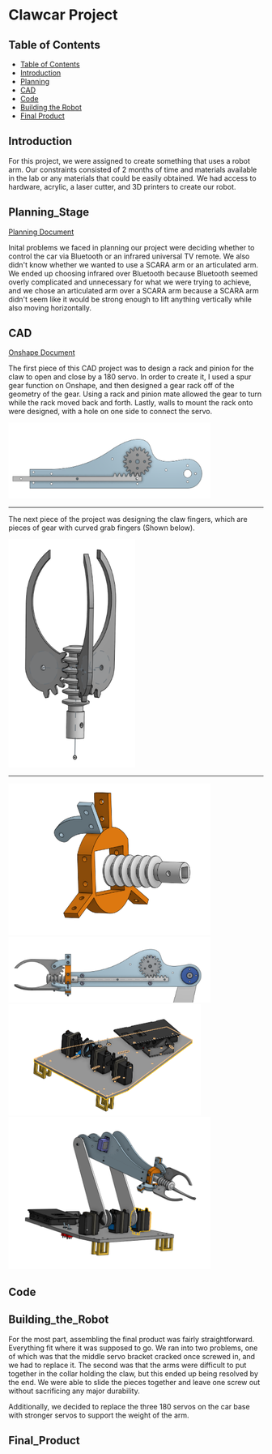 # Clawcar Project

## Table of Contents
* [Table of Contents](#TableOfContents)
* [Introduction](#Introduction)
* [Planning](#Planning_Stage)
* [CAD](#CAD)
* [Code](#Code)
* [Building the Robot](#Building_the_Robot)
* [Final Product](#Final_Product)

## Introduction
For this project, we were assigned to create something that uses a robot arm. Our constraints consisted of 2 months of time and materials available in the lab or any materials that could be easily obtained. We had access to hardware, acrylic, a laser cutter, and 3D printers to create our robot.

## Planning_Stage

[Planning Document](https://docs.google.com/document/d/18APe1ReYu_2JsjmeK-9Reznoc6AoXzXg0CE4DWNOTgk/edit?usp=sharing)

Inital problems we faced in planning our project were deciding whether to control the car via Bluetooth or an infrared universal TV remote. We also didn't know whether we wanted to use a SCARA arm or an articulated arm. We ended up choosing infrared over Bluetooth because Bluetooth seemed overly complicated and unnecessary for what we were trying to achieve, and we chose an articulated arm over a SCARA arm because a SCARA arm didn't seem like it would be strong enough to lift anything vertically while also moving horizontally. 

## CAD

[Onshape Document](https://cvilleschools.onshape.com/documents/68aa0f638d08d1c7e2145037/w/4b7c45ff2284ca1a7005927c/e/dc6fd3a74e3c54772968f738)

The first piece of this CAD project was to design a rack and pinion for the claw to open and close by a 180 servo. In order to create it, I used a spur gear function on Onshape, and then designed a gear rack off of the geometry of the gear. Using a rack and pinion mate allowed the gear to turn while the rack moved back and forth. Lastly, walls to mount the rack onto were designed, with a hole on one side to connect the servo.

<img src="Images/RackandPinion.png" alt="RackandPinion" width="400" height="150"/>

---------------------------------------------------------------------------------------------------------------------------------------------------------------------------------

The next piece of the project was designing the claw fingers, which are pieces of gear with curved grab fingers (Shown below).

<img src="Images/ClawFingers.png" alt="ClawFingers" width="250" height="450"/>

---------------------------------------------------------------------------------------------------------------------------------------------------------------------------------

<img src="Images/Bracket.png" alt="Bracket" width="400" height="300"/>

<img src="Images/Claw_full_arm.png" alt="Claw_full_arm" width="400" height="130"/>

<img src="Images/Car_Base.png" alt="Car_Base" width="380" height="220"/>

<img src="Images/Full_car.png" alt="Full_car" width="400" height="300"/>



## Code

## Building_the_Robot
For the most part, assembling the final product was fairly straightforward. Everything fit where it was supposed to go. We ran into two problems, one of which was that the middle servo bracket cracked once screwed in, and we had to replace it. The second was that the arms were difficult to put together in the collar holding the claw, but this ended up being resolved by the end. We were able to slide the pieces together and leave one screw out without sacrificing any major durability.

Additionally, we decided to replace the three 180 servos on the car base with stronger servos to support the weight of the arm.

## Final_Product
